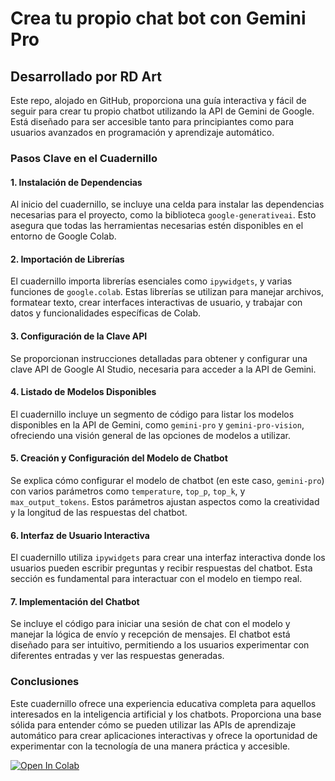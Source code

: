# Crea tu propio chat bot con Gemini Pro

## Desarrollado por RD Art

Este repo, alojado en GitHub, proporciona una guía interactiva y fácil de seguir para crear tu propio chatbot utilizando la API de Gemini de Google. Está diseñado para ser accesible tanto para principiantes como para usuarios avanzados en programación y aprendizaje automático.

### Pasos Clave en el Cuadernillo

#### 1. Instalación de Dependencias
Al inicio del cuadernillo, se incluye una celda para instalar las dependencias necesarias para el proyecto, como la biblioteca `google-generativeai`. Esto asegura que todas las herramientas necesarias estén disponibles en el entorno de Google Colab.

#### 2. Importación de Librerías
El cuadernillo importa librerías esenciales como  `ipywidgets`, y varias funciones de `google.colab`. Estas librerías se utilizan para manejar archivos, formatear texto, crear interfaces interactivas de usuario, y trabajar con datos y funcionalidades específicas de Colab.

#### 3. Configuración de la Clave API
Se proporcionan instrucciones detalladas para obtener y configurar una clave API de Google AI Studio, necesaria para acceder a la API de Gemini.

#### 4. Listado de Modelos Disponibles
El cuadernillo incluye un segmento de código para listar los modelos disponibles en la API de Gemini, como `gemini-pro` y `gemini-pro-vision`, ofreciendo una visión general de las opciones de modelos a utilizar.

#### 5. Creación y Configuración del Modelo de Chatbot
Se explica cómo configurar el modelo de chatbot (en este caso, `gemini-pro`) con varios parámetros como `temperature`, `top_p`, `top_k`, y `max_output_tokens`. Estos parámetros ajustan aspectos como la creatividad y la longitud de las respuestas del chatbot.

#### 6. Interfaz de Usuario Interactiva
El cuadernillo utiliza `ipywidgets` para crear una interfaz interactiva donde los usuarios pueden escribir preguntas y recibir respuestas del chatbot. Esta sección es fundamental para interactuar con el modelo en tiempo real.

#### 7. Implementación del Chatbot
Se incluye el código para iniciar una sesión de chat con el modelo y manejar la lógica de envío y recepción de mensajes. El chatbot está diseñado para ser intuitivo, permitiendo a los usuarios experimentar con diferentes entradas y ver las respuestas generadas.

### Conclusiones

Este cuadernillo ofrece una experiencia educativa completa para aquellos interesados en la inteligencia artificial y los chatbots. Proporciona una base sólida para entender cómo se pueden utilizar las APIs de aprendizaje automático para crear aplicaciones interactivas y ofrece la oportunidad de experimentar con la tecnología de una manera práctica y accesible.



[![Open In Colab](https://colab.research.google.com/assets/colab-badge.svg)](https://colab.research.google.com/github/RDvibe/Gemini/blob/main/Crea_tu_propio_chat_bot_con_Gemini_Pro.ipynb)

